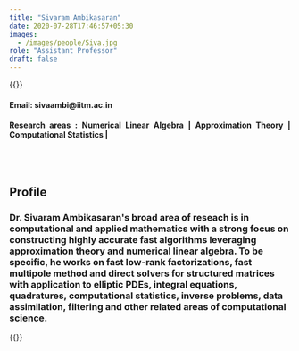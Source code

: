 ```yaml
---
title: "Sivaram Ambikasaran"
date: 2020-07-28T17:46:57+05:30
images:
  - /images/people/Siva.jpg
role: "Assistant Professor"
draft: false 
---
```


{{<rawhtml>}} 
<div align="justify">
<h4>Email: sivaambi@iitm.ac.in</h4>
<h4>Research areas : Numerical Linear Algebra | Approximation Theory | Computational Statistics |</h4><br>
</div>
<br>
<div>
	<h2>Profile</h2>
	<h3>
		Dr. Sivaram Ambikasaran's broad area of reseach is in computational and applied mathematics with a strong focus on constructing highly accurate fast algorithms leveraging approximation theory and numerical linear algebra. To be specific, he works on fast low-rank factorizations, fast multipole method and direct solvers for structured matrices with application to elliptic PDEs, integral equations, quadratures, computational statistics, inverse problems, data assimilation, filtering and other related areas of computational science.
	<br>
</div>

{{</rawhtml>}}